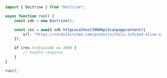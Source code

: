 <!-- Start SDK Example Usage [usage] -->
```typescript
import { Doctrine } from "Doctrine";

async function run() {
    const sdk = new Doctrine();

    const res = await sdk.httpLocalhost3000ApiScanpagecontent({
        url: "https://sardelkitchen.com/products/chili-infused-olive-oil",
    });

    if (res.statusCode == 200) {
        // handle response
    }
}

run();

```
<!-- End SDK Example Usage [usage] -->